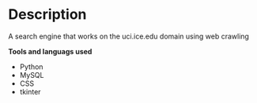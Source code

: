 # Description

A search engine that works on the uci.ice.edu domain using web crawling

**Tools and languags used**

- Python
- MySQL
- CSS
- tkinter
